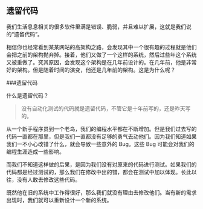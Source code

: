 遗留代码
---

我们生活息息相关的很多软件里满是错误、脆弱，并且难以扩展，这就是我们说的“遗留代码”。

相信你也经常看到某某网站的高架构之路，会发现其中一个很有趣的过程就是他们会把之前的架构抛弃掉。接着，他们又做了一个这样的系统，然后过些年这个系统又被重做了。究其原因，会发现这个架构是在几年前设计的。在几年前，他是非常好的架构。但是随着时间的演变，他还是几年前的架构。这是为什么呢？

###遗留代码

什么是遗留代码？

> 没有自动化测试的代码就是遗留代码，不管它是十年前写的，还是昨天写的。

从一个新手程序员到一个老鸟，我们的编程水平都在不断增加。但是我们过去写的代码一直都在那里，但是我们一直都没有足够的勇气去动他们。因为我们知道如果我们一不小心改错了什么，就会导致一些意外的 Bug。这些 Bug 可能会对我们的编程生涯造成一些影响。

而我们不知道这样做的后果，是因为我们没有对原来的代码进行测试。如果我们的代码都是经过测试的，那么我们在修改中出的错，都会在测试中加以体现。长此以往，没有人敢去修改这些代码。

既然他在旧的系统中工作得很好，那么我们就没有理由去修改他们。当有新的需求出现时，我们就可以重新设计一个新的系统。
